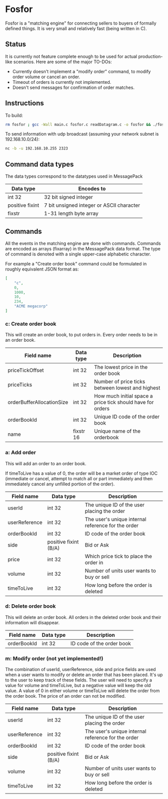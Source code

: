 # Fosfor

Fosfor is a "matching engine" for connecting sellers to buyers of formally defined things. It is very small and relatively fast (being written in C). 

## Status

It is currently not feature complete enough to be used for actual production-like scenarios. Here are some of the major TO-DOs:

* Currently doesn't implement a "modify order" command, to modify order volume or cancel an order.
* Timeout of orders is currently not implemented.
* Doesn't send messages for confirmation of order matches.

## Instructions

To build:

```bash
rm fosfor ; gcc -Wall main.c fosfor.c readDatagram.c -o fosfor && ./fosfor
```

To send information with udp broadcast (assuming your network subnet is 192.168.10.0/24):

```bash
nc -b -u 192.168.10.255 2323
```

## Command data types

The data types correspond to the datatypes used in MessagePack

| Data type       | Encodes to                                |
|-----------------|-------------------------------------------|
| int 32          | 32 bit signed integer                     |
| positive fixint | 7 bit unsigned integer or ASCII character |
| fixstr          | 1-31 length byte array                    |

## Commands

All the events in the matching engine are done with commands. Commands are encoded as arrays (fixarray) in the MessagePack data format. The type of command is denoted with a single upper-case alphabetic character.

For example a "Create order book" command could be formulated in roughly equivalent JSON format as:

```json
[
    "c",
    0,
    1000,
    10,
    234,
    "ACME megacorp"
]
```

### c: Create order book

This will create an order book, to put orders in. Every order needs to be in an order book.

| Field name                | Data type | Description                                                |
|---------------------------|-----------|------------------------------------------------------------|
| priceTickOffset           | int 32    | The lowest price in the order book                         |
| priceTicks                | int 32    | Number of price ticks between lowest and highest           |
| orderBufferAllocationSize | int 32    | How much initial space a price tick should have for orders |
| orderBookId               | int 32    | Unique ID code of the order book                           |
| name                      | fixstr 16 | Unique name of the orderbook                               |

### a: Add order

This will add an order to an order book.

If timeToLive has a value of 0, the order will be a market order of type IOC (immediate or cancel, attempt to match all or part immediately and then immediately cancel any unfilled portion of the order).

| Field name    | Data type             | Description                                        |
|---------------|-----------------------|----------------------------------------------------|
| userId        | int 32                | The unique ID of the user placing the order        |
| userReference | int 32                | The user's unique internal reference for the order |
| orderBookId   | int 32                | ID code of the order book                          |
| side          | positive fixint (B/A) | Bid or Ask                                         |
| price         | int 32                | Which price tick to place the order in             |
| volume        | int 32                | Number of units user wants to buy or sell          |
| timeToLive    | int 32                | How long before the order is deleted               |

### d: Delete order book

This will delete an order book. All orders in the deleted order book and their information will disappear.

| Field name  | Data type | Description               |
|-------------|-----------|---------------------------|
| orderBookId | int 32    | ID code of the order book |

### m: Modify order (not yet implemented!)

The combination of userId, userReference, side and price fields are used when a user wants to modify or delete an order that has been placed. It's up to the user to keep track of these fields. The user will need to specify a value for volume and timeToLive, but a negative value will keep the old value. A value of 0 in either volume or timeToLive will delete the order from the order book. The price of an order can not be modified.

| Field name    | Data type             | Description                                        |
|---------------|-----------------------|----------------------------------------------------|
| userId        | int 32                | The unique ID of the user placing the order        |
| userReference | int 32                | The user's unique internal reference for the order |
| orderBookId   | int 32                | ID code of the order book                          |
| side          | positive fixint (B/A) | Bid or Ask                                         |
| volume        | int 32                | Number of units user wants to buy or sell          |
| timeToLive    | int 32                | How long before the order is deleted               |
